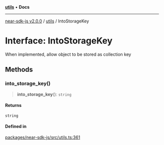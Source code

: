 [**utils**](../README.md) • **Docs**

***

[near-sdk-js v2.0.0](../../packages.md) / [utils](../README.md) / IntoStorageKey

# Interface: IntoStorageKey

When implemented, allow object to be stored as collection key

## Methods

### into\_storage\_key()

> **into\_storage\_key**(): `string`

#### Returns

`string`

#### Defined in

[packages/near-sdk-js/src/utils.ts:361](https://github.com/dim-daskalov/near-sdk-js/blob/747cef27e9ea5b250fe75696a18e61a74d9178c8/packages/near-sdk-js/src/utils.ts#L361)

